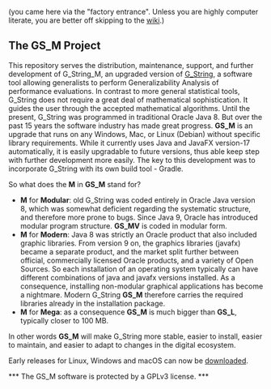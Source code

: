 (you came here via the "factory entrance". Unless you are highly computer literate, you are better off skipping to the [wiki](https://github.com/Papa-26/GS_LV/wiki).)
## The GS_M Project
This repository serves the distribution, maintenance, support, and further development of G_String_M, an upgraded version of [G_String](https://github.com/G-String-Legacy/G_String), a software tool allowing generalists to perform Generalizability Analysis of performance evaluations.
In contrast to more general statistical tools, G_String does not require a great deal of mathematical sophistication. It guides the user through the accepted mathematical algorithms.
Until the present, G_String was programmed in traditional Oracle Java 8. But over the past 15 years the software industry has made great progress.
**GS_M** is an upgrade that runs on any Windows, Mac, or Linux (Debian) without specific library requirements. While it currently uses Java and JavaFX version-17 automatically, it is easily upgradable to future versions, thus able keep step with further development more easily.
The key to this development was to incorporate G_String with its own build tool - Gradle.

So what does the **M** in **GS_M** stand for?
- **M** for **Modular**: old G_String was coded entirely in Oracle Java version 8, which was somewhat deficient regarding the systematic structure, and therefore more prone to bugs. Since Java 9, Oracle has introduced modular program structure. **GS_MV** is coded in modular form.
- **M** for **Modern**: Java 8 was strictly an Oracle product that also included graphic libraries. From version 9 on, the graphics libraries (javafx) became a separate product, and the market split further between official, commercially licensed Oracle products, and a variety of Open Sources. So each installation of an operating system typically can have different combinations of java and javafx versions installed. As a consequence, installing non-modular graphical applications has become a nightmare. Modern G_String **GS_M** therefore carries the required libraries already in the installation package.
- **M** for **Mega**: as a consequence **GS_M** is much bigger than **GS_L**, typically closer to 100 MB.

In other words **GS_M** will make G_String more stable, easier to install, easier to maintain, and easier to adapt to changes in the digital ecosystem.

Early releases for Linux, Windows and macOS can now be [downloaded](https://github.com/Papa-26/GS_LV/releases).

*** The GS_M software is protected by a GPLv3 license. ***
